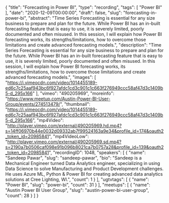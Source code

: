 {
  "title": "Forecasting in Power BI",
  "type": "recording",
  "tags": [
    "Power BI"
  ],
  "date": "2020-12-09T00:00:00",
  "draft": false,
  "slug": "forecasting-in-power-bi",
  "abstract": "Time Series Forecasting is essential for any size business to prepare and plan for the future. While Power BI has an in-built forecasting feature that is easy to use, it is severely limited, poorly documented and often misused. In this session, I will explain how Power BI forecasting works, its strengths/limitations, how to overcome those limitations and create advanced forecasting models.",
  "description": "Time Series Forecasting is essential for any size business to prepare and plan for the future. While Power BI has an in-built forecasting feature that is easy to use, it is severely limited, poorly documented and often misused. In this session, I will explain how Power BI forecasting works, its strengths/limitations, how to overcome those limitations and create advanced forecasting models.",
  "images": [
    "https://i.vimeocdn.com/video/1014455189-ed6c7c25aaf943bc6f927afdc1cd3c901c1c663f276949ccc58af47d3c1409b5-d_295x166"
  ],
  "vimeo": "490205969",
  "moreinfo": "https://www.meetup.com/Austin-Power-BI-User-Group/events/274513479/",
  "thumbnail": "https://i.vimeocdn.com/video/1014455189-ed6c7c25aaf943bc6f927afdc1cd3c901c1c663f276949ccc58af47d3c1409b5-d_295x166",
  "mp4Video": "http://player.vimeo.com/external/490205969.hd.mp4?s=14ff06970b44e0032d09332ab7f99524163a9e34&profile_id=174&oauth2_token_id=20985841",
  "mp4VideoLow": "http://player.vimeo.com/external/490205969.sd.mp4?s=2190a7b0506caf098e91b096b8021ca7b0757a28&profile_id=139&oauth2_token_id=20985841",
  "recordingID": 1048,
  "speakers": [
    {
      "name": "Sandeep Pawar",
      "slug": "sandeep-pawar",
      "bio": "Sandeep is a Mechanical Engineer turned Data Analytics engineer, specializing in using Data Science to solve Manufacturing and Product Development challenges. He uses Azure ML, Python & Power BI for creating advanced data analytics solutions at Cree Lighting, WI.",
      "count": 1
    }
  ],
  "ugtvtags": [
    {
      "name": "Power BI",
      "slug": "power-bi",
      "count": 31
    }
  ],
  "meetups": [
    {
      "name": "Austin Power BI User Group",
      "slug": "austin-power-bi-user-group",
      "count": 28
    }
  ]
}